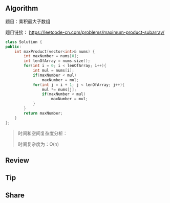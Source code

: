 ## Algorithm

题目：乘积最大子数组

题目链接： https://leetcode-cn.com/problems/maximum-product-subarray/ 

```c++
class Solution {
public:
    int maxProduct(vector<int>& nums) {
        int maxNumber = nums[0];
        int lenOfArray = nums.size();
        for(int i = 0; i < lenOfArray; i++){
            int mul = nums[i];
            if(maxNumber < mul)
                maxNumber = mul;
            for(int j = i + 1; j < lenOfArray; j++){
                mul *= nums[j];
                if(maxNumber < mul)
                    maxNumber = mul;
            }
        }
        return maxNumber;
    }
};
```

> 时间和空间复杂度分析：
>
> 时间复杂度为：O(n)

## Review

## Tip

## Share

